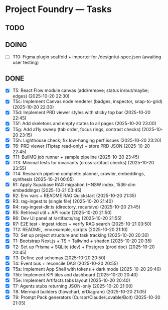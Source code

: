# Project Foundry — Tasks

## TODO

## DOING
- [ ] T10: Figma plugin scaffold + importer for /design/ui-spec.json (awaiting user testing)

## DONE
- [x] T5: React Flow module canvas (add/remove; status in/out/maybe; edges) (2025-10-20 22:30)
- [x] T5c: Implement Canvas node renderer (badges, inspector, snap-to-grid) (2025-10-20 22:30)
- [x] T5d: Implement PRD viewer styles with sticky top bar (2025-10-20 22:45)
- [x] T5f: Add skeletons and empty states to all pages (2025-10-20 23:00)
- [x] T5g: Add a11y sweep (tab order, focus rings, contrast checks) (2025-10-20 23:15)
- [x] T5h: Lighthouse check; fix low-hanging perf issues (2025-10-20 23:20)
- [x] T6: PRD viewer (Tiptap read-only) + store PRD JSON (2025-10-20 22:45)
- [x] T11: BullMQ job runner + sample pipeline (2025-10-20 23:45)
- [x] T13: Minimal tests for invariants (cross-artifact checks) (2025-10-20 23:55)
- [x] T14: Research pipeline complete: planner, crawler, embeddings, synthesis (2025-10-21 00:05)
- [x] R1: Apply Supabase RAG migration (HNSW index, 1536-dim embeddings) (2025-10-21 03:45)
- [x] R2: Env vars + README RAG Quickstart (2025-10-20 21:35)
- [x] R3: rag-ingest.ts (single file) (2025-10-20 21:40)
- [x] R4: rag-ingest-dir.ts (directory, recursive) (2025-10-20 21:45)
- [x] R5: Retrieval util + API route (2025-10-20 21:50)
- [x] R6: Dev UI panel at /artifacts/rag (2025-10-20 21:55)
- [x] R7: E2E test - ingest /docs + verify RAG search (2025-10-21 03:50)
- [x] T12: README, .env.example, scripts (2025-10-20 21:10)
- [x] T0: Set up project structure and task tracking (2025-10-20 20:30)
- [x] T1: Bootstrap Next.js + TS + Tailwind + shadcn (2025-10-20 20:35)
- [x] T2: Set up Prisma + SQLite (dev) + Postgres (prod doc) (2025-10-20 20:45)
- [x] T3: Define zod schemas (2025-10-20 20:50)
- [x] T4: Event bus + reconcile DAG (2025-10-20 20:55)
- [x] T5a: Implement App Shell with tokens + dark mode (2025-10-20 20:40)
- [x] T5b: Implement KPI tiles and dashboard (2025-10-20 20:40)
- [x] T5e: Implement Artifacts tabs layout (2025-10-20 20:40)
- [x] T7: Agents stubs returning JSON-only (2025-10-20 21:00)
- [x] T8: Mermaid builders (flowchart, erDiagram) (2025-10-20 21:05)
- [x] T9: Prompt Pack generators (Cursor/Claude/Lovable/Bolt) (2025-10-20 21:05)
